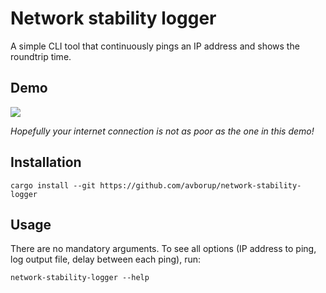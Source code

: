 # Network stability logger
A simple CLI tool that continuously pings an IP address and shows the roundtrip time.

## Demo
![](https://i.imgur.com/faPkxua.gif)

*Hopefully your internet connection is not as poor as the one in this demo!*

## Installation
```
cargo install --git https://github.com/avborup/network-stability-logger
```

## Usage
There are no mandatory arguments. To see all options (IP address to ping, log output file, delay between each ping), run:
```
network-stability-logger --help
```
